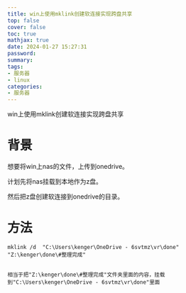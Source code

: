 ```yaml
---
title: win上使用mklink创建软连接实现跨盘共享
top: false
cover: false
toc: true
mathjax: true
date: 2024-01-27 15:27:31
password:
summary:
tags:
- 服务器
- linux
categories:
- 服务器
---
```

win上使用mklink创建软连接实现跨盘共享



# 背景

想要将win上nas的文件，上传到onedrive。

计划先将nas挂载到本地作为z盘。

然后把z盘创建软连接到onedrive的目录。





# 方法

```
mklink /d  "C:\Users\kenger\OneDrive - 6svtmz\vr\done" "Z:\kenger\done\#整理完成"


相当于把"Z:\kenger\done\#整理完成"文件夹里面的内容，挂载到"C:\Users\kenger\OneDrive - 6svtmz\vr\done"里面
```

